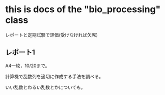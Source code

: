 # this is docs of the "bio_processing" class
レポートと定期試験で評価(受けなければ欠席)

## レポート1
A4一枚，10/20まで。

計算機で乱数列を適切に作成する手法を調べる。

いい乱数とわるい乱数とかについても。
